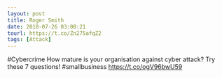 ```yaml
---
layout: post
title: Roger Smith
date: 2018-07-26 03:00:21
tourl: https://t.co/Zn275afqZ2
tags: [Attack]
---
```

#Cybercrime How mature is your organisation against cyber attack? Try these 7 questions!  #smallbusiness https://t.co/ogV96bwU59